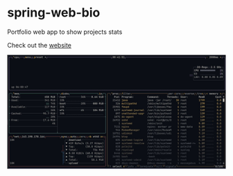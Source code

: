# spring-web-bio

Portfolio web app to show projects stats

Check out the [website](https://pedroreis.dev)

![image of terminal showing system resources info from btop](system-info.jpg)
